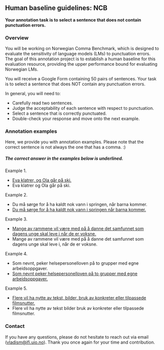 ## Human baseline guidelines: NCB

**Your annotation task is to select a sentence that does not contain punctuation errors.**

### Overview

You will be working on Norwegian Comma Benchmark, which is designed to evaluate the sensitivity of language models (LMs) to punctuation errors. The goal of this annotation project is to establish a human baseline for this evaluation resource, providing the upper performance bound for evaluating Norwegian LMs. 

You will receive a Google Form containing 50 pairs of sentences. Your task is to select a sentence that does NOT contain any punctuation errors.

In general, you will need to:
* Carefully read two sentences.
* Judge the acceptability of each sentence with respect to punctuation.
* Select a sentence that is correctly punctuated.
* Double-check your response and move onto the next example.

### Annotation examples

Here, we provide you with annotation examples. Please note that the correct sentence is not always the one that has a comma. :)

##### The correct answer in the examples below is underlined.

Example 1. 
* <ins>Eva klatrer, og Ola går på ski.</ins>
* Eva klatrer og Ola går på ski.

Example 2.
* Du må sørge for å ha kaldt nok vann i springen, når barna kommer.
* <ins>Du må sørge for å ha kaldt nok vann i springen når barna kommer.</ins>

Example 3.
* <ins>Mange av rammene vil være med på å danne det samfunnet som dagens unge skal leve i når de er voksne.</ins>
* Mange av rammene vil være med på å danne det samfunnet som dagens unge skal leve i, når de er voksne.

Example 4.
* Som nevnt, peker helsepersonelloven på to grupper med egne arbeidsoppgaver.
* <ins>Som nevnt peker helsepersonelloven på to grupper med egne arbeidsoppgaver.</ins>

Example 5.
* <ins>Flere vil ha nytte av tekst, bilder, bruk av konkreter eller tilpassede filmsnutter.</ins>
* Flere vil ha nytte av tekst bilder bruk av konkreter eller tilpassede filmsnutter.


### Contact
If you have any questions, please do not hesitate to reach out via email (vladism@ifi.uio.no). Thank you once again for your time and contribution.
